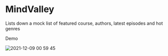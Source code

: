 # MindValley

Lists down a mock list of featured course, authors, latest episodes and hot genres

Demo

![2021-12-09 00 59 45](https://user-images.githubusercontent.com/9511896/145250853-64d21edd-3cba-4090-b612-b9a0aafbeba2.gif)

